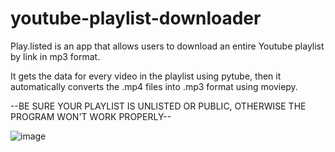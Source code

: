 # youtube-playlist-downloader
Play.listed is an app that allows users to download an entire Youtube playlist by link in mp3 format.

It gets the data for every video in the playlist using pytube, then it automatically converts the .mp4 files into .mp3 format using moviepy.

--BE SURE YOUR PLAYLIST IS UNLISTED OR PUBLIC, OTHERWISE THE PROGRAM WON'T WORK PROPERLY--

![image](https://github.com/adelinprelipcean/youtube-playlist-downloader/assets/97390311/863fb3c3-e748-4c58-9dda-2c93288026ec)

